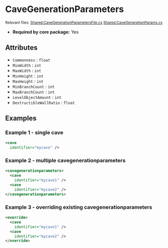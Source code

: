 # CaveGenerationParameters

<sup>Relevant files: [Shared:CaveGenerationParametersFile.cs](https://github.com/Regalis11/Barotrauma/blob/master/Barotrauma/BarotraumaShared/SharedSource/ContentManagement/ContentFile/CaveGenerationParametersFile.cs) [Shared:CaveGenerationParams.cs](https://github.com/Regalis11/Barotrauma/blob/master/Barotrauma/BarotraumaShared/SharedSource/Map/Levels/CaveGenerationParams.cs)</sup>

- **Required by core package:** Yes

## Attributes

- `Commonness` : `float`
- `MinWidth` : `int`
- `MaxWidth` : `int`
- `MinHeight` : `int`
- `MaxHeight` : `int`
- `MinBranchCount` : `int`
- `MaxBranchCount` : `int`
- `LevelObjectAmount` : `int`
- `DestructibleWallRatio` : `float`

## Examples

### Example 1 - single cave

```xml
<cave
  identifier="mycave" />
```

### Example 2 - multiple cavegenerationparameters

```xml
<cavegenerationparameters>
  <cave
    identifier="mycave1" />
  <cave
    identifier="mycave2" />
</cavegenerationparameters>
```

### Example 3 - overriding existing cavegenerationparameters

```xml
<override>
  <cave
    identifier="mycave1" />
  <cave
    identifier="mycave2" />
</override>
```

